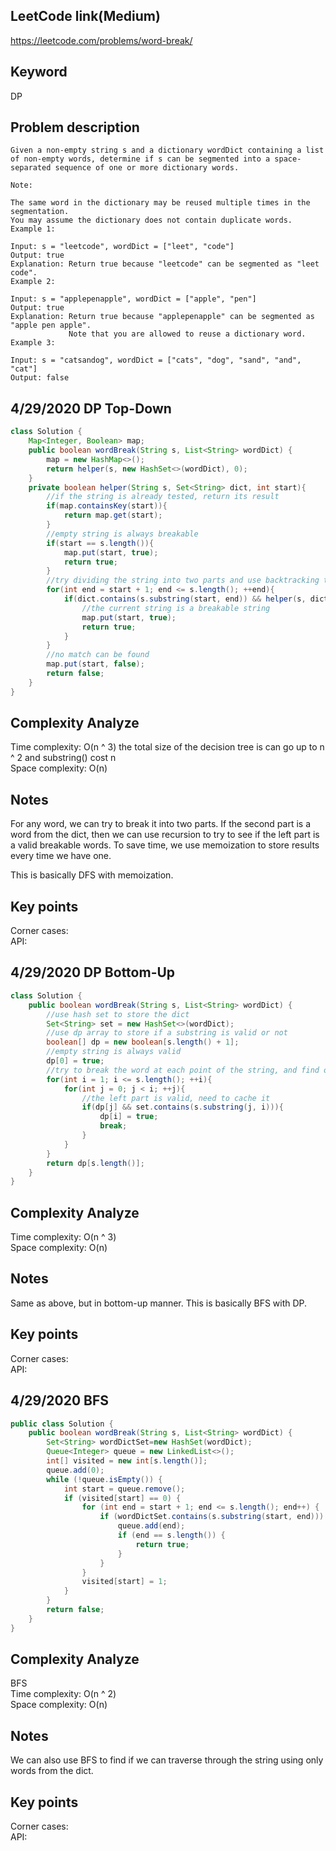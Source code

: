 ## LeetCode link(Medium)
https://leetcode.com/problems/word-break/

## Keyword
DP

## Problem description
```
Given a non-empty string s and a dictionary wordDict containing a list of non-empty words, determine if s can be segmented into a space-separated sequence of one or more dictionary words.

Note:

The same word in the dictionary may be reused multiple times in the segmentation.
You may assume the dictionary does not contain duplicate words.
Example 1:

Input: s = "leetcode", wordDict = ["leet", "code"]
Output: true
Explanation: Return true because "leetcode" can be segmented as "leet code".
Example 2:

Input: s = "applepenapple", wordDict = ["apple", "pen"]
Output: true
Explanation: Return true because "applepenapple" can be segmented as "apple pen apple".
             Note that you are allowed to reuse a dictionary word.
Example 3:

Input: s = "catsandog", wordDict = ["cats", "dog", "sand", "and", "cat"]
Output: false
```

## 4/29/2020 DP Top-Down

```java
class Solution {
    Map<Integer, Boolean> map;
    public boolean wordBreak(String s, List<String> wordDict) {
        map = new HashMap<>();
        return helper(s, new HashSet<>(wordDict), 0);
    }
    private boolean helper(String s, Set<String> dict, int start){
        //if the string is already tested, return its result
        if(map.containsKey(start)){
            return map.get(start);
        }
        //empty string is always breakable
        if(start == s.length()){
            map.put(start, true);
            return true;
        }
        //try dividing the string into two parts and use backtracking to find out if these parts can be formed by words in dict
        for(int end = start + 1; end <= s.length(); ++end){
            if(dict.contains(s.substring(start, end)) && helper(s, dict, end)){
                //the current string is a breakable string
                map.put(start, true);
                return true;
            }
        }
        //no match can be found
        map.put(start, false);
        return false;
    }
}
```

## Complexity Analyze
Time complexity: O(n ^ 3) the total size of the decision tree is can go up to n ^ 2 and substring() cost n\
Space complexity: O(n)

## Notes
For any word, we can try to break it into two parts. If the second part is a word from the dict, then we can use recursion to try to see if the left part is a valid breakable words. To save time, we use memoization to store results every time we have one.

This is basically DFS with memoization.

## Key points
Corner cases: \
API:

## 4/29/2020 DP Bottom-Up

```java
class Solution {
    public boolean wordBreak(String s, List<String> wordDict) {
        //use hash set to store the dict
        Set<String> set = new HashSet<>(wordDict);
        //use dp array to store if a substring is valid or not
        boolean[] dp = new boolean[s.length() + 1];
        //empty string is always valid
        dp[0] = true;
        //try to break the word at each point of the string, and find out if the left part is valid
        for(int i = 1; i <= s.length(); ++i){
            for(int j = 0; j < i; ++j){
                //the left part is valid, need to cache it
                if(dp[j] && set.contains(s.substring(j, i))){
                    dp[i] = true;
                    break;
                }
            }
        }
        return dp[s.length()];
    }
}
```

## Complexity Analyze
Time complexity: O(n ^ 3)\
Space complexity: O(n)

## Notes
Same as above, but in bottom-up manner. This is basically BFS with DP.

## Key points
Corner cases: \
API:

## 4/29/2020 BFS

```java
public class Solution {
    public boolean wordBreak(String s, List<String> wordDict) {
        Set<String> wordDictSet=new HashSet(wordDict);
        Queue<Integer> queue = new LinkedList<>();
        int[] visited = new int[s.length()];
        queue.add(0);
        while (!queue.isEmpty()) {
            int start = queue.remove();
            if (visited[start] == 0) {
                for (int end = start + 1; end <= s.length(); end++) {
                    if (wordDictSet.contains(s.substring(start, end))) {
                        queue.add(end);
                        if (end == s.length()) {
                            return true;
                        }
                    }
                }
                visited[start] = 1;
            }
        }
        return false;
    }
}
```

## Complexity Analyze
BFS\
Time complexity: O(n ^ 2)\
Space complexity: O(n)

## Notes
We can also use BFS to find if we can traverse through the string using only words from the dict.

## Key points
Corner cases: \
API:
